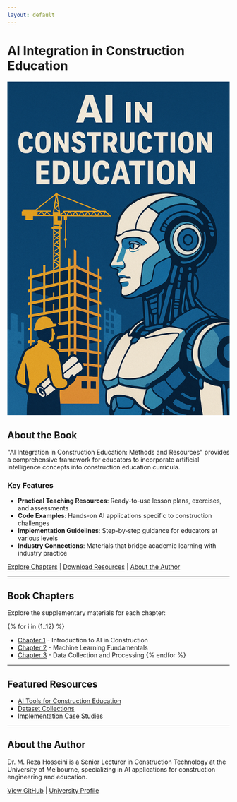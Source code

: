 ```yaml
---
layout: default
---
```


# AI Integration in Construction Education

![Book Cover](images/ai-construction-banner.jpg)

## About the Book

"AI Integration in Construction Education: Methods and Resources" provides a comprehensive framework for educators to incorporate artificial intelligence concepts into construction education curricula.

### Key Features

- **Practical Teaching Resources**: Ready-to-use lesson plans, exercises, and assessments
- **Code Examples**: Hands-on AI applications specific to construction challenges
- **Implementation Guidelines**: Step-by-step guidance for educators at various levels
- **Industry Connections**: Materials that bridge academic learning with industry practice

[Explore Chapters](#chapters) | [Download Resources](#resources) | [About the Author](#author)

---

## <a name="chapters"></a>Book Chapters

Explore the supplementary materials for each chapter:

{% for i in (1..12) %}
- [Chapter 1](Chapters/Chapter1/) - Introduction to AI in Construction
- [Chapter 2](Chapters/Chapter2/) - Machine Learning Fundamentals
- [Chapter 3](Chapters/Chapter3/) - Data Collection and Processing
{% endfor %}

---

## <a name="resources"></a>Featured Resources

- [AI Tools for Construction Education](resources/ai-tools.md)
- [Dataset Collections](resources/datasets.md)
- [Implementation Case Studies](resources/case-studies.md)

---

## <a name="author"></a>About the Author

Dr. M. Reza Hosseini is a Senior Lecturer in Construction Technology at the University of Melbourne, specializing in AI applications for construction engineering and education.

[View GitHub](https://github.com/morehosseini) | [University Profile](https://www.unimelb.edu.au/)
